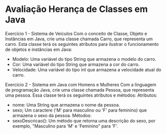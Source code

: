 # Avaliação Herança de Classes em Java

Exercício 1 - Sistema de Veículos
Com o conceito de Classe, Objeto e Instâncias em Java, crie uma classe chamada Carro, que representa um carro. Esta classe terá os seguintes atributos para ilustrar o funcionamento de objetos e instâncias em Java:
- Modelo: Uma variável do tipo String que armazena o modelo do carro.
- Cor: Uma variável do tipo String que armazena a cor do carro.
- Velocidade: Uma variável do tipo int que armazena a velocidade atual do carro.

Exercício 2 - Sistema em Java com Homens e Mulheres
Com a linguagem de programação Java, crie uma classe chamada Pessoa, que representa uma pessoa. Essa classe terá os seguintes atributos e métodos:
Atributos:
- nome: Uma String que armazena o nome da pessoa.
- sexo; Um caractere ('M' para masculino ou 'F' para feminino) que armazena o sexo da pessoa.
Métodos:
- sexoDescricao(): Um método que retorna uma descrição do sexo, por exemplo, "Masculino para 'M' e 'Feminino" para 'F'.
